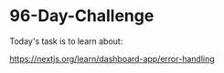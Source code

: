 # 96-Day-Challenge

Today's task is to learn about:

https://nextjs.org/learn/dashboard-app/error-handling
